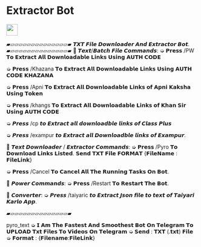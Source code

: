 # Extractor Bot

<a href="https://heroku.com/deploy?template=https://github.com/mr-vermaji/ID-Pass-to-Txt-Extractor">
     <img height="30px" src="https://img.shields.io/badge/Deploy%20To%20Heroku-blueviolet?style=for-the-badge&logo=heroku">
  </a>


▰▱▱▱▱▱▱▱▱▱▱▱▱▱▱▰
𝙏𝙓𝙏 𝙁𝙞𝙡𝙚 𝘿𝙤𝙬𝙣𝙡𝙤𝙖𝙙𝙚𝙧 𝘼𝙣𝙙 𝙀𝙭𝙩𝙧𝙖𝙘𝙩𝙤𝙧 𝘽𝙤𝙩.
▰▱▱▱▱▱▱▱▱▱▱▱▱▱▱▰
💠 𝙏𝙚𝙭𝙩/𝘽𝙖𝙩𝙘𝙝 𝙁𝙞𝙡𝙚 𝘾𝙤𝙢𝙢𝙖𝙣𝙙𝙨:
➭ 𝗣𝗿𝗲𝘀𝘀 /PW 𝗧𝗼 𝗘𝘅𝘁𝗿𝗮𝗰𝘁 𝗔𝗹𝗹 𝗗𝗼𝘄𝗻𝗹𝗼𝗮𝗱𝗮𝗯𝗹𝗲 𝗟𝗶𝗻𝗸𝘀 𝗨𝘀𝗶𝗻𝗴 𝗔𝗨𝗧𝗛 𝗖𝗢𝗗𝗘

➭ 𝗣𝗿𝗲𝘀𝘀 /Khazana 𝗧𝗼 𝗘𝘅𝘁𝗿𝗮𝗰𝘁 𝗔𝗹𝗹 𝗗𝗼𝘄𝗻𝗹𝗼𝗮𝗱𝗮𝗯𝗹𝗲 𝗟𝗶𝗻𝗸𝘀 𝗨𝘀𝗶𝗻𝗴 𝗔𝗨𝗧𝗛 𝗖𝗢𝗗𝗘 𝗞𝗛𝗔𝗭𝗔𝗡𝗔

➭ 𝗣𝗿𝗲𝘀𝘀 /Apni 𝗧𝗼 𝗘𝘅𝘁𝗿𝗮𝗰𝘁 𝗔𝗹𝗹 𝗗𝗼𝘄𝗻𝗹𝗼𝗮𝗱𝗮𝗯𝗹𝗲 𝗟𝗶𝗻𝗸𝘀 𝗼𝗳 𝗔𝗽𝗻𝗶 𝗞𝗮𝗸𝘀𝗵𝗮 𝗨𝘀𝗶𝗻𝗴 𝗧𝗼𝗸𝗲𝗻

➭ 𝗣𝗿𝗲𝘀𝘀 /khangs 𝗧𝗼 𝗘𝘅𝘁𝗿𝗮𝗰𝘁 𝗔𝗹𝗹 𝗗𝗼𝘄𝗻𝗹𝗼𝗮𝗱𝗮𝗯𝗹𝗲 𝗟𝗶𝗻𝗸𝘀 𝗼𝗳 𝗞𝗵𝗮𝗻 𝗦𝗶𝗿 𝗨𝘀𝗶𝗻𝗴 𝗔𝗨𝗧𝗛 𝗖𝗢𝗗𝗘

➭ 𝙋𝙧𝙚𝙨𝙨 /cp 𝙩𝙤 𝙀𝙭𝙩𝙧𝙖𝙘𝙩 𝙖𝙡𝙡 𝙙𝙤𝙬𝙣𝙡𝙤𝙖𝙙𝙗𝙡𝙚 𝙡𝙞𝙣𝙠𝙨 𝙤𝙛 𝘾𝙡𝙖𝙨𝙨 𝙋𝙡𝙪𝙨

➭ 𝙋𝙧𝙚𝙨𝙨 /exampur 𝙩𝙤 𝙀𝙭𝙩𝙧𝙖𝙘𝙩 𝙖𝙡𝙡 𝘿𝙤𝙬𝙣𝙡𝙤𝙖𝙙𝙗𝙡𝙚 𝙡𝙞𝙣𝙠𝙨 𝙤𝙛 𝙀𝙭𝙖𝙢𝙥𝙪𝙧.

💠 𝙏𝙚𝙭𝙩 𝘿𝙤𝙬𝙣𝙡𝙤𝙖𝙙𝙚𝙧 / 𝙀𝙭𝙩𝙧𝙖𝙘𝙩𝙤𝙧 𝘾𝙤𝙢𝙢𝙖𝙣𝙙𝙨:
➭ 𝗣𝗿𝗲𝘀𝘀 /Pyro 𝗧𝗼 𝗗𝗼𝘄𝗻𝗹𝗼𝗮𝗱 𝗟𝗶𝗻𝗸𝘀 𝗟𝗶𝘀𝘁𝗲𝗱. 𝗦𝗲𝗻𝗱 𝗧𝗫𝗧 𝗙𝗶𝗹𝗲 𝗙𝗢𝗥𝗠𝗔𝗧 {𝗙𝗶𝗹𝗲𝗡𝗮𝗺𝗲 : 𝗙𝗶𝗹𝗲𝗟𝗶𝗻𝗸}

➭ 𝗣𝗿𝗲𝘀𝘀 /Cancel 𝗧𝗼 𝗖𝗮𝗻𝗰𝗲𝗹 𝗔𝗹𝗹 𝗧𝗵𝗲 𝗥𝘂𝗻𝗻𝗶𝗻𝗴 𝗧𝗮𝘀𝗸𝘀 𝗢𝗻 𝗕𝗼𝘁.

💠 𝙋𝙤𝙬𝙚𝙧 𝘾𝙤𝙢𝙢𝙖𝙣𝙙𝙨:
➭ 𝗣𝗿𝗲𝘀𝘀 /Restart 𝗧𝗼 𝗥𝗲𝘀𝘁𝗮𝗿𝘁 𝗧𝗵𝗲 𝗕𝗼𝘁.

💠 𝘾𝙤𝙣𝙫𝙚𝙧𝙩𝙚𝙧:
➭ 𝙋𝙧𝙚𝙨𝙨 /taiyaric 𝙩𝙤 𝙀𝙭𝙩𝙧𝙖𝙘𝙩 𝙅𝙨𝙤𝙣 𝙛𝙞𝙡𝙚 𝙩𝙤 𝙩𝙚𝙭𝙩 𝙤𝙛 𝙏𝙖𝙞𝙮𝙖𝙧𝙞 𝙆𝙖𝙧𝙡𝙤 𝘼𝙥𝙥.

▰▱▱▱▱▱▱▱▱▱▱▱▱▱▱▰

pyro_text ➭ 𝗜 𝗔𝗺 𝗧𝗵𝗲 𝗙𝗮𝘀𝘁𝗲𝘀𝘁 𝗔𝗻𝗱 𝗦𝗺𝗼𝗼𝘁𝗵𝗲𝘀𝘁 𝗕𝗼𝘁 𝗢𝗻 𝗧𝗲𝗹𝗲𝗴𝗿𝗮𝗺 𝗧𝗼 𝗨𝗣𝗟𝗢𝗔𝗗 𝗧𝘅𝘁 𝗙𝗶𝗹𝗲𝘀 𝗧𝗼 𝗩𝗶𝗱𝗲𝗼𝘀 𝗢𝗻 𝗧𝗲𝗹𝗲𝗴𝗿𝗮𝗺
➭ 𝗦𝗲𝗻𝗱 : 𝗧𝗫𝗧 (.𝘁𝘅𝘁) 𝗙𝗶𝗹𝗲
➭ 𝗙𝗼𝗿𝗺𝗮𝘁 : {𝗙𝗶𝗹𝗲𝗻𝗮𝗺𝗲:𝗙𝗶𝗹𝗲𝗟𝗶𝗻𝗸}


